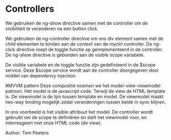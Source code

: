 # Controllers

We gebruiken de ng-show directive samen met de controller om de visibiliteit te veranderen na een button click.

We gebruiken de ng-controller directive om ons div element samen met de child elementen te binden aan de context van de myctrl controller.
De ng-click directive roept de toggle functie op geimplementeerd in de controller. De ng-show directive is gebonden aan de visible scope variabele.

De visible variabele en de toggle functie zijn gedefinieerd in de $scope service. Deze $scope service wordt aan de controller doorgegeven door middel van dependency injection.

#MVVM pattern
Deze compositie noemen we het model-view-viewmodel patroon. Het model is de javascript code. Terwijl de view de HTML template is. De viewmodel is de lijm tussen template en model.
De viewmodel maakt two-way binding mogelijk zodat veranderingen tussen beide in sync blijven.

In ons voorbeeld is het visible attribuut het model. De controller wordt gebruikt om de scope te definiëren en stelt het viewmodel voor, en interreageert met onze HTML code (de view).

Author: Tom Peeters
